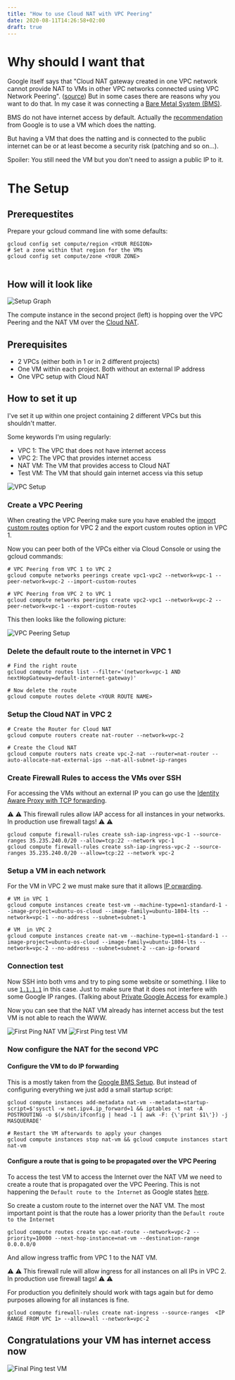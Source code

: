 ```yaml
---
title: "How to use Cloud NAT with VPC Peering"
date: 2020-08-11T14:26:58+02:00
draft: true
---
```


# Why should I want that

Google itself says that "Cloud NAT gateway created in one VPC network cannot provide NAT to VMs in other VPC networks connected using VPC Network Peering". ([source](https://cloud.google.com/nat/docs/overview#interaction-peering))
But in some cases there are reasons why you want to do that.
In my case it was connecting a [Bare Metal System (BMS)](https://cloud.google.com/bare-metal/docs/bms-planning).

BMS do not have internet access by default.
Actually the [recommendation](https://cloud.google.com/bare-metal/docs/bms-setup#bms-access-options) from Google is to use a VM which does the natting.

But having a VM that does the natting and is connected to the public internet can be or at least become a security risk (patching and so on...).

Spoiler: You still need the VM but you don't need to assign a public IP to it.

# The Setup

## Prerequestites

Prepare your gcloud command line with some defaults:

```shell script
gcloud config set compute/region <YOUR REGION>
# Set a zone within that region for the VMs
gcloud config set compute/zone <YOUR ZONE>


```

## How will it look like

![Setup Graph](/img/vpc-peering-nat/base-setup.png)

The compute instance in the second project (left) is hopping over the VPC Peering and the NAT VM over the [Cloud NAT](https://cloud.google.com/nat/docs/overview).

## Prerequisites

* 2 VPCs (either both in 1 or in 2 different projects)
* One VM within each project. Both without an external IP address
* One VPC setup with Cloud NAT

## How to set it up

I've set it up within one project containing 2 different VPCs but this shouldn't matter.

Some keywords I'm using regularly:

* VPC 1: The VPC that does not have internet access
* VPC 2: The VPC that provides internet access
* NAT VM: The VM that provides access to  Cloud NAT
* Test VM: The VM that should gain internet access via this setup

![VPC Setup](/img/vpc-peering-nat/vpc-setup.png)

### Create a VPC Peering

When creating the VPC Peering make sure you have enabled the [import custom routes](https://cloud.google.com/vpc/docs/vpc-peering#importing-exporting-routes) option
for VPC 2 and the export custom routes option in VPC 1.

Now you can peer both of the VPCs either via Cloud Console or using the gcloud commands:

```shell script
# VPC Peering from VPC 1 to VPC 2
gcloud compute networks peerings create vpc1-vpc2 --network=vpc-1 --peer-network=vpc-2 --import-custom-routes

# VPC Peering from VPC 2 to VPC 1
gcloud compute networks peerings create vpc2-vpc1 --network=vpc-2 --peer-network=vpc-1 --export-custom-routes
```

This then looks like the following picture:

![VPC Peering Setup](/img/vpc-peering-nat/peering-setup.png)

### Delete the default route to the internet in VPC 1

```shell script
# Find the right route
gcloud compute routes list --filter='(network=vpc-1 AND nextHopGateway=default-internet-gateway)'

# Now delete the route
gcloud compute routes delete <YOUR ROUTE NAME>
```

### Setup the Cloud NAT in VPC 2

```shell script
# Create the Router for Cloud NAT
gcloud compute routers create nat-router --network=vpc-2

# Create the Cloud NAT
gcloud compute routers nats create vpc-2-nat --router=nat-router --auto-allocate-nat-external-ips --nat-all-subnet-ip-ranges
```

### Create Firewall Rules to access the VMs over SSH

For accessing the VMs without an external IP you can go use the [Identity Aware Proxy with TCP forwarding](https://cloud.google.com/iap/docs/using-tcp-forwarding).

⚠️ ⚠️ This firewall rules allow IAP access for all instances in your networks. In production use firewall tags! ⚠️ ⚠️

```shell script
gcloud compute firewall-rules create ssh-iap-ingress-vpc-1 --source-ranges 35.235.240.0/20 --allow=tcp:22 --network vpc-1 
gcloud compute firewall-rules create ssh-iap-ingress-vpc-2 --source-ranges 35.235.240.0/20 --allow=tcp:22 --network vpc-2
```

### Setup a VM in each network

For the VM in VPC 2 we must make sure that it allows [IP orwarding](https://cloud.google.com/sdk/gcloud/reference/compute/instances/create#--can-ip-forward).

```shell script
# VM in VPC 1
gcloud compute instances create test-vm --machine-type=n1-standard-1 --image-project=ubuntu-os-cloud --image-family=ubuntu-1804-lts --network=vpc-1 --no-address --subnet=subnet-1

# VM  in VPC 2
gcloud compute instances create nat-vm --machine-type=n1-standard-1 --image-project=ubuntu-os-cloud --image-family=ubuntu-1804-lts --network=vpc-2 --no-address --subnet=subnet-2 --can-ip-forward
```

### Connection test

Now SSH into both vms and try to ping some website or something.
I like to use [`1.1.1.1`](https://1.1.1.1/dns/) in this case. Just to make sure that it does not interfere with some Google IP ranges.
(Talking about [Private Google Access](https://cloud.google.com/vpc/docs/private-access-options#pga) for example.) 

Now you can see that the NAT VM already has internet access but the test VM is not able to reach the WWW.

![First Ping NAT VM](/img/vpc-peering-nat/first-ping-natvm.png)
![First Ping test VM](/img/vpc-peering-nat/first-ping-testvm.png)

### Now configure the NAT for the second VPC

#### Configure the VM to do IP forwarding

This is a mostly taken from the [Google BMS Setup](https://cloud.google.com/bare-metal/docs/bms-setup#bms-access-internet-vm-nat).
But instead of configuring everything we just add a small startup script:

```shell script
gcloud compute instances add-metadata nat-vm --metadata=startup-script=$'sysctl -w net.ipv4.ip_forward=1 && iptables -t nat -A POSTROUTING -o $(/sbin/ifconfig | head -1 | awk -F: {\'print $1\'}) -j MASQUERADE'

# Restart the VM afterwards to apply your changes
gcloud compute instances stop nat-vm && gcloud compute instances start nat-vm
```

#### Configure a route that is going to be propagated over the VPC Peering

To access the test VM to access the Internet over the NAT VM we need to create a route that is propagated over the VPC Peering.
This is not happening the `Default route to the Internet` as Google states [here](https://cloud.google.com/vpc/docs/vpc-peering#considerations).

So create a custom route to the internet over the NAT VM. The most important point is that the route has a lower priority than the `Default route to the Internet`

```shell script
gcloud compute routes create vpc-nat-route --network=vpc-2 --priority=10000 --next-hop-instance=nat-vm --destination-range 0.0.0.0/0
```

And allow ingress traffic from VPC 1 to the NAT VM. 

⚠️ ⚠️ This firewall rule will allow ingress for all instances on all IPs in VPC 2. In production use firewall tags! ⚠️ ⚠️

For production you definitely should work with tags again but for demo purposes allowing for all instances is fine.

```shell script
gcloud compute firewall-rules create nat-ingress --source-ranges  <IP RANGE FROM VPC 1> --allow=all --network=vpc-2
```

## Congratulations your VM has internet access now

![Final Ping test VM](/img/vpc-peering-nat/final-ping-testvm.png)
